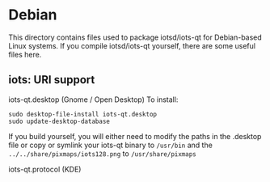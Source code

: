
Debian
====================
This directory contains files used to package iotsd/iots-qt
for Debian-based Linux systems. If you compile iotsd/iots-qt yourself, there are some useful files here.

## iots: URI support ##


iots-qt.desktop  (Gnome / Open Desktop)
To install:

	sudo desktop-file-install iots-qt.desktop
	sudo update-desktop-database

If you build yourself, you will either need to modify the paths in
the .desktop file or copy or symlink your iots-qt binary to `/usr/bin`
and the `../../share/pixmaps/iots128.png` to `/usr/share/pixmaps`

iots-qt.protocol (KDE)

